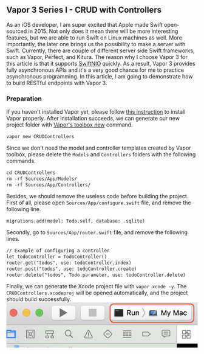 ## Vapor 3 Series I - CRUD with Controllers
As an iOS developer, I am super excited that Apple made Swift open-sourced in 2015.
Not only does it mean there will be more interesting features, but we are able to run Swift on Linux machines as well.
More importantly, the later one brings us the possibility to make a server with Swift.
Currently, there are couple of different server side Swift frameworks, such as Vapor, Perfect, and Kitura.
The reason why I choose Vapor 3 for this article is that it supports [SwiftNIO](https://github.com/apple/swift-nio) quickly.
As a result, Vapor 3 provides fully asynchronous APIs and it's a very good chance for me to practice asynchronous programming.
In this article, I am going to demonstrate how to build RESTful endpoints with Vapor 3.

### Preparation
If you haven't installed Vapor yet, please follow [this instruction](https://docs.vapor.codes/3.0/install/macos/) to install Vapor properly.
After installation succeeds, we can generate our new project folder with [Vapor's toolbox new](https://docs.vapor.codes/3.0/getting-started/toolbox/#new) command.
```
vapor new CRUDControllers
```
Since we don't need the model and controller templates created by Vapor toolbox, please delete the `Models` and `Controllers` folders with the following commands.
```
cd CRUDControllers
rm -rf Sources/App/Models/
rm -rf Sources/App/Controllers/
```
Besides, we should remove the useless code before building the project.
First of all, please open `Sources/App/configure.swift` file, and remove the following line.
```
migrations.add(model: Todo.self, database: .sqlite)
```
Secondly, go to `Sources/App/router.swift` file, and remove the following lines.
```
// Example of configuring a controller		
let todoController = TodoController()		
router.get("todos", use: todoController.index)		
router.post("todos", use: todoController.create)		
router.delete("todos", Todo.parameter, use: todoController.delete)
```
Finally, we can generate the Xcode project file with `vapor xcode -y`. The `CRUDControllers.xcodeproj` will be opened automatically, and the project should build successfully.
![run_scheme](../Resources/CRUDControllers/run_scheme.png)
